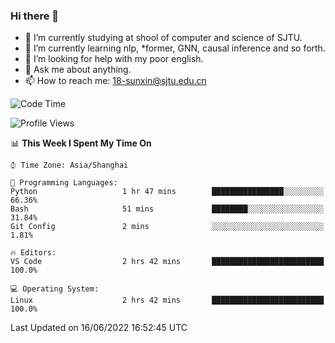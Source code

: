 ### Hi there 👋

<!--
**sunxin000/sunxin000** is a ✨ _special_ ✨ repository because its `README.md` (this file) appears on your GitHub profile.

Here are some ideas to get you started:

- 🔭 I’m currently working on ...
- 🌱 I’m currently learning ...
- 👯 I’m looking to collaborate on ...
- 🤔 I’m looking for help with ...
- 💬 Ask me about ...
- 📫 How to reach me: ...
- 😄 Pronouns: ...
- ⚡ Fun fact: ...
-->
- 🏫 I’m currently studying at shool of computer and science of SJTU.
- 🌱 I’m currently learning nlp, \*former, GNN, causal inference and so forth.
- 🤔 I’m looking for help with my poor english.
- 💬 Ask me about anything.
- 📫 How to reach me: 18-sunxin@sjtu.edu.cn
<!--START_SECTION:waka-->
![Code Time](http://img.shields.io/badge/Code%20Time-205%20hrs%2024%20mins-blue)

![Profile Views](http://img.shields.io/badge/Profile%20Views-0-blue)

📊 **This Week I Spent My Time On** 

```text
⌚︎ Time Zone: Asia/Shanghai

💬 Programming Languages: 
Python                   1 hr 47 mins        ████████████████░░░░░░░░░   66.36% 
Bash                     51 mins             ████████░░░░░░░░░░░░░░░░░   31.84% 
Git Config               2 mins              ░░░░░░░░░░░░░░░░░░░░░░░░░   1.81%

🔥 Editors: 
VS Code                  2 hrs 42 mins       █████████████████████████   100.0%

💻 Operating System: 
Linux                    2 hrs 42 mins       █████████████████████████   100.0%

```


 Last Updated on 16/06/2022 16:52:45 UTC
<!--END_SECTION:waka-->
